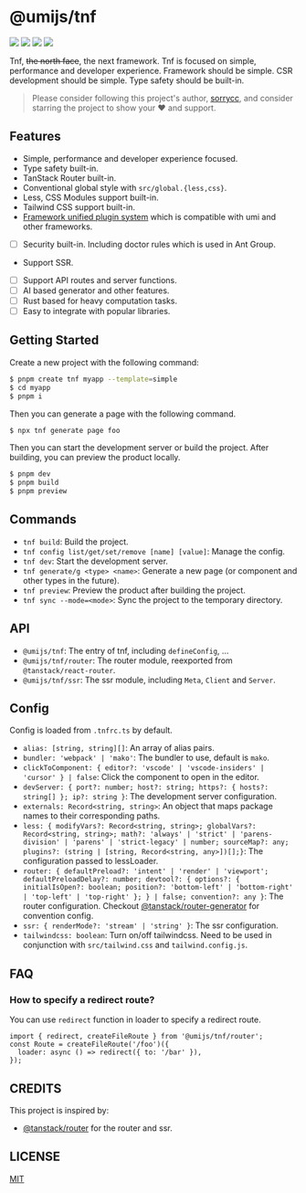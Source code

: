 # @umijs/tnf

[![](https://badgen.net/npm/v/@umijs/tnf)](https://www.npmjs.com/package/@umijs/tnf)
[![](https://badgen.net/npm/dm/@umijs/tnf)](https://www.npmjs.com/package/@umijs/tnf)
[![](https://github.com/umijs/tnf/actions/workflows/ci.yml/badge.svg)](https://github.com/umijs/tnf/actions/workflows/ci.yml)
[![](https://badgen.net/npm/license/umi)](https://www.npmjs.com/package/@umijs/tnf)

Tnf, ~~the north face~~, the next framework. Tnf is focused on simple, performance and developer experience. Framework should be simple. CSR development should be simple. Type safety should be built-in.

> Please consider following this project's author, [sorrycc](https://github.com/sorrycc), and consider starring the project to show your ❤️ and support.

## Features

- Simple, performance and developer experience focused.
- Type safety built-in.
- TanStack Router built-in.
- Conventional global style with `src/global.{less,css}`.
- Less, CSS Modules support built-in.
- Tailwind CSS support built-in.
- [Framework unified plugin system](./docs/plugin.md) which is compatible with umi and other frameworks.
- [ ] Security built-in. Including doctor rules which is used in Ant Group.
- Support SSR.
- [ ] Support API routes and server functions.
- [ ] AI based generator and other features.
- [ ] Rust based for heavy computation tasks.
- [ ] Easy to integrate with popular libraries.

## Getting Started

Create a new project with the following command:

```bash
$ pnpm create tnf myapp --template=simple
$ cd myapp
$ pnpm i
```

Then you can generate a page with the following command.

```bash
$ npx tnf generate page foo
```

Then you can start the development server or build the project. After building, you can preview the product locally.

```bash
$ pnpm dev
$ pnpm build
$ pnpm preview
```

## Commands

- `tnf build`: Build the project.
- `tnf config list/get/set/remove [name] [value]`: Manage the config.
- `tnf dev`: Start the development server.
- `tnf generate/g <type> <name>`: Generate a new page (or component and other types in the future).
- `tnf preview`: Preview the product after building the project.
- `tnf sync --mode=<mode>`: Sync the project to the temporary directory.

## API

- `@umijs/tnf`: The entry of tnf, including `defineConfig`, ...
- `@umijs/tnf/router`: The router module, reexported from `@tanstack/react-router`.
- `@umijs/tnf/ssr`: The ssr module, including `Meta`, `Client` and `Server`.

## Config

Config is loaded from `.tnfrc.ts` by default.

- `alias: [string, string][]`: An array of alias pairs.
- `bundler: 'webpack' | 'mako'`: The bundler to use, default is `mako`.
- `clickToComponent: { editor?: 'vscode' | 'vscode-insiders' | 'cursor' } | false`: Click the component to open in the editor.
- `devServer: { port?: number; host?: string; https?: { hosts?: string[] }; ip?: string }`: The development server configuration.
- `externals: Record<string, string>`: An object that maps package names to their corresponding paths.
- `less: { modifyVars?: Record<string, string>; globalVars?: Record<string, string>; math?: 'always' | 'strict' | 'parens-division' | 'parens' | 'strict-legacy' | number; sourceMap?: any; plugins?: (string | [string, Record<string, any>])[];}`: The configuration passed to lessLoader.
- `router: { defaultPreload?: 'intent' | 'render' | 'viewport'; defaultPreloadDelay?: number; devtool?: { options?: { initialIsOpen?: boolean; position?: 'bottom-left' | 'bottom-right' | 'top-left' | 'top-right' }; } | false; convention?: any }`: The router configuration. Checkout [@tanstack/router-generator](https://github.com/TanStack/router/blob/cc05ad8/packages/router-generator/src/config.ts#L22-L67) for convention config.
- `ssr: { renderMode?: 'stream' | 'string' }`: The ssr configuration.
- `tailwindcss: boolean`: Turn on/off tailwindcss. Need to be used in conjunction with `src/tailwind.css` and `tailwind.config.js`.

## FAQ

### How to specify a redirect route?

You can use `redirect` function in loader to specify a redirect route.

```tsx
import { redirect, createFileRoute } from '@umijs/tnf/router';
const Route = createFileRoute('/foo')({
  loader: async () => redirect({ to: '/bar' }),
});
```

## CREDITS

This project is inspired by:

- [@tanstack/router](https://github.com/TanStack/router) for the router and ssr.

## LICENSE

[MIT](LICENSE)
